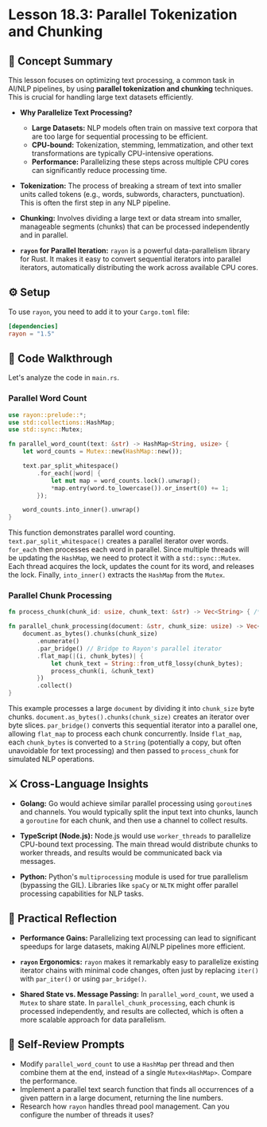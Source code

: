 # Lesson 18.3: Parallel Tokenization and Chunking

## 🧠 Concept Summary

This lesson focuses on optimizing text processing, a common task in AI/NLP pipelines, by using **parallel tokenization and chunking** techniques. This is crucial for handling large text datasets efficiently.

- **Why Parallelize Text Processing?**
    - **Large Datasets:** NLP models often train on massive text corpora that are too large for sequential processing to be efficient.
    - **CPU-bound:** Tokenization, stemming, lemmatization, and other text transformations are typically CPU-intensive operations.
    - **Performance:** Parallelizing these steps across multiple CPU cores can significantly reduce processing time.

- **Tokenization:** The process of breaking a stream of text into smaller units called tokens (e.g., words, subwords, characters, punctuation). This is often the first step in any NLP pipeline.

- **Chunking:** Involves dividing a large text or data stream into smaller, manageable segments (chunks) that can be processed independently and in parallel.

- **`rayon` for Parallel Iteration:** `rayon` is a powerful data-parallelism library for Rust. It makes it easy to convert sequential iterators into parallel iterators, automatically distributing the work across available CPU cores.

## ⚙️ Setup

To use `rayon`, you need to add it to your `Cargo.toml` file:

```toml
[dependencies]
rayon = "1.5"
```

## 🧩 Code Walkthrough

Let's analyze the code in `main.rs`.

### Parallel Word Count

```rust
use rayon::prelude::*;
use std::collections::HashMap;
use std::sync::Mutex;

fn parallel_word_count(text: &str) -> HashMap<String, usize> {
    let word_counts = Mutex::new(HashMap::new());

    text.par_split_whitespace()
        .for_each(|word| {
            let mut map = word_counts.lock().unwrap();
            *map.entry(word.to_lowercase()).or_insert(0) += 1;
        });

    word_counts.into_inner().unwrap()
}
```

This function demonstrates parallel word counting. `text.par_split_whitespace()` creates a parallel iterator over words. `for_each` then processes each word in parallel. Since multiple threads will be updating the `HashMap`, we need to protect it with a `std::sync::Mutex`. Each thread acquires the lock, updates the count for its word, and releases the lock. Finally, `into_inner()` extracts the `HashMap` from the `Mutex`.

### Parallel Chunk Processing

```rust
fn process_chunk(chunk_id: usize, chunk_text: &str) -> Vec<String> { /* ... */ }

fn parallel_chunk_processing(document: &str, chunk_size: usize) -> Vec<String> {
    document.as_bytes().chunks(chunk_size)
        .enumerate()
        .par_bridge() // Bridge to Rayon's parallel iterator
        .flat_map(|(i, chunk_bytes)| {
            let chunk_text = String::from_utf8_lossy(chunk_bytes);
            process_chunk(i, &chunk_text)
        })
        .collect()
}
```

This example processes a large `document` by dividing it into `chunk_size` byte chunks. `document.as_bytes().chunks(chunk_size)` creates an iterator over byte slices. `par_bridge()` converts this sequential iterator into a parallel one, allowing `flat_map` to process each chunk concurrently. Inside `flat_map`, each `chunk_bytes` is converted to a `String` (potentially a copy, but often unavoidable for text processing) and then passed to `process_chunk` for simulated NLP operations.

## ⚔️ Cross-Language Insights

- **Golang:** Go would achieve similar parallel processing using `goroutine`s and channels. You would typically split the input text into chunks, launch a `goroutine` for each chunk, and then use a channel to collect results.

- **TypeScript (Node.js):** Node.js would use `worker_threads` to parallelize CPU-bound text processing. The main thread would distribute chunks to worker threads, and results would be communicated back via messages.

- **Python:** Python's `multiprocessing` module is used for true parallelism (bypassing the GIL). Libraries like `spaCy` or `NLTK` might offer parallel processing capabilities for NLP tasks.

## 🚀 Practical Reflection

- **Performance Gains:** Parallelizing text processing can lead to significant speedups for large datasets, making AI/NLP pipelines more efficient.

- **`rayon` Ergonomics:** `rayon` makes it remarkably easy to parallelize existing iterator chains with minimal code changes, often just by replacing `iter()` with `par_iter()` or using `par_bridge()`.

- **Shared State vs. Message Passing:** In `parallel_word_count`, we used a `Mutex` to share state. In `parallel_chunk_processing`, each chunk is processed independently, and results are collected, which is often a more scalable approach for data parallelism.

## 🧩 Self-Review Prompts

- Modify `parallel_word_count` to use a `HashMap` per thread and then combine them at the end, instead of a single `Mutex<HashMap>`. Compare the performance.
- Implement a parallel text search function that finds all occurrences of a given pattern in a large document, returning the line numbers.
- Research how `rayon` handles thread pool management. Can you configure the number of threads it uses?
